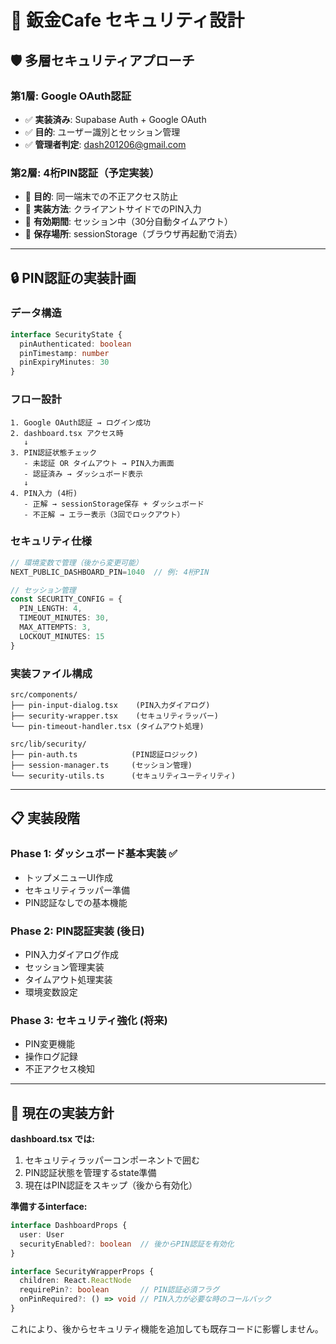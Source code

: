 # 🔐 鈑金Cafe セキュリティ設計

## 🛡️ 多層セキュリティアプローチ

### 第1層: Google OAuth認証
- ✅ **実装済み**: Supabase Auth + Google OAuth
- ✅ **目的**: ユーザー識別とセッション管理
- ✅ **管理者判定**: dash201206@gmail.com

### 第2層: 4桁PIN認証（予定実装）
- 🔄 **目的**: 同一端末での不正アクセス防止
- 🔄 **実装方法**: クライアントサイドでのPIN入力
- 🔄 **有効期間**: セッション中（30分自動タイムアウト）
- 🔄 **保存場所**: sessionStorage（ブラウザ再起動で消去）

---

## 🔒 PIN認証の実装計画

### データ構造
```typescript
interface SecurityState {
  pinAuthenticated: boolean
  pinTimestamp: number
  pinExpiryMinutes: 30
}
```

### フロー設計
```
1. Google OAuth認証 → ログイン成功
2. dashboard.tsx アクセス時
   ↓
3. PIN認証状態チェック
   - 未認証 OR タイムアウト → PIN入力画面
   - 認証済み → ダッシュボード表示
   ↓
4. PIN入力 (4桁)
   - 正解 → sessionStorage保存 + ダッシュボード
   - 不正解 → エラー表示（3回でロックアウト）
```

### セキュリティ仕様
```typescript
// 環境変数で管理（後から変更可能）
NEXT_PUBLIC_DASHBOARD_PIN=1040  // 例: 4桁PIN

// セッション管理
const SECURITY_CONFIG = {
  PIN_LENGTH: 4,
  TIMEOUT_MINUTES: 30,
  MAX_ATTEMPTS: 3,
  LOCKOUT_MINUTES: 15
}
```

### 実装ファイル構成
```
src/components/
├── pin-input-dialog.tsx    (PIN入力ダイアログ)
├── security-wrapper.tsx    (セキュリティラッパー)
└── pin-timeout-handler.tsx (タイムアウト処理)

src/lib/security/
├── pin-auth.ts            (PIN認証ロジック)
├── session-manager.ts     (セッション管理)
└── security-utils.ts      (セキュリティユーティリティ)
```

---

## 📋 実装段階

### Phase 1: ダッシュボード基本実装 ✅
- トップメニューUI作成
- セキュリティラッパー準備
- PIN認証なしでの基本機能

### Phase 2: PIN認証実装 (後日)
- PIN入力ダイアログ作成
- セッション管理実装  
- タイムアウト処理実装
- 環境変数設定

### Phase 3: セキュリティ強化 (将来)
- PIN変更機能
- 操作ログ記録
- 不正アクセス検知

---

## 🔧 現在の実装方針

**dashboard.tsx では:**
1. セキュリティラッパーコンポーネントで囲む
2. PIN認証状態を管理するstate準備
3. 現在はPIN認証をスキップ（後から有効化）

**準備するinterface:**
```typescript
interface DashboardProps {
  user: User
  securityEnabled?: boolean  // 後からPIN認証を有効化
}

interface SecurityWrapperProps {
  children: React.ReactNode
  requirePin?: boolean       // PIN認証必須フラグ
  onPinRequired?: () => void // PIN入力が必要な時のコールバック
}
```

これにより、後からセキュリティ機能を追加しても既存コードに影響しません。